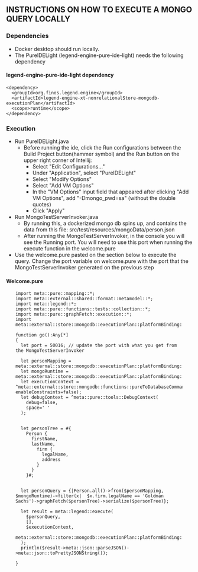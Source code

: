 ## INSTRUCTIONS ON HOW TO EXECUTE A MONGO QUERY LOCALLY

### Dependencies
- Docker desktop should run locally.
- The PureIDELight (legend-engine-pure-ide-light) needs the following dependency

#### legend-engine-pure-ide-light dependency

    <dependency>
      <groupId>org.finos.legend.engine</groupId>
      <artifactId>legend-engine-xt-nonrelationalStore-mongodb-executionPlan</artifactId>
      <scope>runtime</scope>
    </dependency>

### Execution
- Run PureIDELight.java
  - Before running the ide, click the Run configurations between the Build Project button(hammer symbol) and the Run button on the upper right corner of Intellij:
    - Select "Edit Configurations..."
    - Under "Application", select "PureIDELight"
    - Select "Modify Options"
    - Select "Add VM Options"
    - In the "VM Options" input field that appeared after clicking "Add VM Options", add "-Dmongo_pwd=sa" (without the double quotes)
    - Click "Apply"
- Run MongoTestServerInvoker.java
  - By running this, a dockerized mongo db spins up, and contains the data from this file: src/test/resources/mongoData/person.json
  - After running the MongoTestServerInvoker, in the console you will see the Running port. You will need to use this port when running the execute function in the welcome.pure
- Use the welcome.pure pasted on the section below to execute the query. Change the port variable on welcome.pure with the port that the MongoTestServerInvoker generated on the previous step

#### Welcome.pure

<div align="center" style="width:100%">
<div style="width:90%" align="left">

    import meta::pure::mapping::*;
    import meta::external::shared::format::metamodel::*;
    import meta::legend::*;
    import meta::pure::functions::tests::collection::*;
    import meta::pure::graphFetch::execution::*;
    import meta::external::store::mongodb::executionPlan::platformBinding::legendJava::test::*;

    function go():Any[*]
    {
      let port = 50016; // update the port with what you get from the MongoTestServerInvoker
      
      let personMapping = meta::external::store::mongodb::executionPlan::platformBinding::legendJava::test::getTestMongoPersonMapping();
      let mongoRuntime = meta::external::store::mongodb::executionPlan::platformBinding::legendJava::test::getMongoRuntime($port);
      let executionContext = ^meta::external::store::mongodb::functions::pureToDatabaseCommand::MongoDBExecutionContext(queryTimeOutInSeconds=5, enableConstraints=false);
      let debugContext = ^meta::pure::tools::DebugContext(
        debug=false,
        space=' '
      );
      
      
      let personTree = #{
        Person {
          firstName,
          lastName,
            firm {
              legalName,
              address
            }
          }
        }#;
      
      
      let personQuery = {|Person.all()->from($personMapping, $mongoRuntime)->filter(x|  $x.firm.legalName == 'Goldman Sachs')->graphFetch($personTree)->serialize($personTree)};
       
      let result = meta::legend::execute(
        $personQuery,
        [],
        $executionContext,
        meta::external::store::mongodb::executionPlan::platformBinding::legendJava::mongoDBLegendJavaPlatformBindingExtensions()
      );
      println($result->meta::json::parseJSON()->meta::json::toPrettyJSONString());

    }
</div>
</div>
